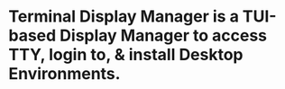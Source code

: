 # Terminal Display Manager is a TUI-based Display Manager to access TTY, login to, & install Desktop Environments.
